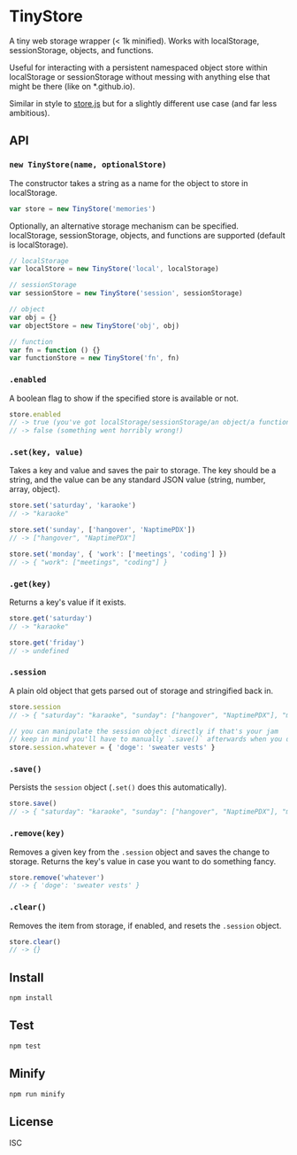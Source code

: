 # TinyStore

A tiny web storage wrapper (< 1k minified). Works with localStorage, sessionStorage, objects, and functions.

Useful for interacting with a persistent namespaced object store within localStorage or sessionStorage without messing with anything else that might be there (like on *.github.io).

Similar in style to [store.js](https://github.com/marcuswestin/store.js/) but for a slightly different use case (and far less ambitious).

## API

### `new TinyStore(name, optionalStore)`

The constructor takes a string as a name for the object to store in localStorage.

```js
var store = new TinyStore('memories')
```

Optionally, an alternative storage mechanism can be specified. localStorage, sessionStorage, objects, and functions are supported (default is localStorage).

```js
// localStorage
var localStore = new TinyStore('local', localStorage)

// sessionStorage
var sessionStore = new TinyStore('session', sessionStorage)

// object
var obj = {}
var objectStore = new TinyStore('obj', obj)

// function
var fn = function () {}
var functionStore = new TinyStore('fn', fn)
```

### `.enabled`

A boolean flag to show if the specified store is available or not.

```js
store.enabled
// -> true (you've got localStorage/sessionStorage/an object/a function!)
// -> false (something went horribly wrong!)
```

### `.set(key, value)`

Takes a key and value and saves the pair to storage. The key should be a string, and the value can be any standard JSON value (string, number, array, object).

```js
store.set('saturday', 'karaoke')
// -> "karaoke"

store.set('sunday', ['hangover', 'NaptimePDX'])
// -> ["hangover", "NaptimePDX"]

store.set('monday', { 'work': ['meetings', 'coding'] })
// -> { "work": ["meetings", "coding"] }
```

### `.get(key)`

Returns a key's value if it exists.

```js
store.get('saturday')
// -> "karaoke"

store.get('friday')
// -> undefined
```

### `.session`

A plain old object that gets parsed out of storage and stringified back in.

```js
store.session
// -> { "saturday": "karaoke", "sunday": ["hangover", "NaptimePDX"], "monday": { "work": ["meetings", "coding"] } }

// you can manipulate the session object directly if that's your jam
// keep in mind you'll have to manually `.save()` afterwards when you do this
store.session.whatever = { 'doge': 'sweater vests' }
```

### `.save()`

Persists the `session` object (`.set()` does this automatically).

```js
store.save()
// -> { "saturday": "karaoke", "sunday": ["hangover", "NaptimePDX"], "monday": { "work": ["meetings", "coding"] }, "whatever": { "doge": "sweater vests" } }
```

### `.remove(key)`

Removes a given key from the `.session` object and saves the change to storage. Returns the key's value in case you want to do something fancy.

```js
store.remove('whatever')
// -> { 'doge': 'sweater vests' }
```

### `.clear()`

Removes the item from storage, if enabled, and resets the `.session` object.

```js
store.clear()
// -> {}
```

## Install

```bash
npm install
```

## Test

```bash
npm test
```

## Minify

```bash
npm run minify
```

## License

ISC

